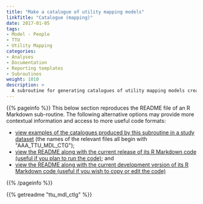 ```yaml
---
title: "Make a catalogue of utility mapping models"
linkTitle: "Catalogue (mapping)"
date: 2017-01-05
tags:
- Model - People
- TTU
- Utility Mapping
categories:
- Analyses
- Documentation
- Reporting templates
- Subroutines
weight: 1010
description: >
  A subroutine for generating catalogues of utility mapping models created with the TTU library.
---
```


{{% pageinfo %}}
This below section reproduces the README file of an R Markdown sub-routine. The following alternative options may provide more contextual information and access to more useful code formats:

* [view examples of the catalogues produced by this subroutine in a study dataset](https://doi.org/10.7910/DVN/DKDIB0) (the names of the relevant files all begin with "AAA_TTU_MDL_CTG"); 
* [view the README along with the current release of its R Markdown code (useful if you plan to run the code)](https://doi.org/10.5281/zenodo.6920563); and
* [view the README along with the current development version of its R Markdown code (useful if you wish to copy or edit the code)](https://github.com/ready4-dev/ttu_mdl_ctlg/) 

{{% /pageinfo %}}

{{% getreadme "ttu_mdl_ctlg" %}}